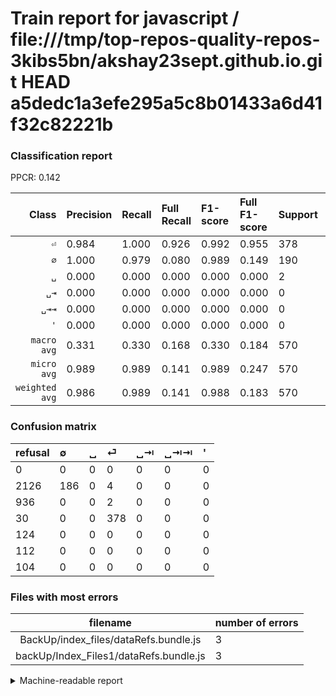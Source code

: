 # Train report for javascript / file:///tmp/top-repos-quality-repos-3kibs5bn/akshay23sept.github.io.git HEAD a5dedc1a3efe295a5c8b01433a6d41f32c82221b

### Classification report

PPCR: 0.142

| Class | Precision | Recall | Full Recall | F1-score | Full F1-score | Support | Full Support | PPCR |
|------:|:----------|:-------|:------------|:---------|:---------|:--------|:-------------|:-----|
| `⏎` | 0.984| 1.000| 0.926| 0.992| 0.955| 378| 408| 0.926 |
| `∅` | 1.000| 0.979| 0.080| 0.989| 0.149| 190| 2316| 0.082 |
| `␣` | 0.000| 0.000| 0.000| 0.000| 0.000| 2| 938| 0.002 |
| `␣⇥` | 0.000| 0.000| 0.000| 0.000| 0.000| 0| 124| 0.000 |
| `␣⇥⇥` | 0.000| 0.000| 0.000| 0.000| 0.000| 0| 112| 0.000 |
| `'` | 0.000| 0.000| 0.000| 0.000| 0.000| 0| 104| 0.000 |
| `macro avg` | 0.331| 0.330| 0.168| 0.330| 0.184| 570| 4002| 0.142 |
| `micro avg` | 0.989| 0.989| 0.141| 0.989| 0.247| 570| 4002| 0.142 |
| `weighted avg` | 0.986| 0.989| 0.141| 0.988| 0.183| 570| 4002| 0.142 |

### Confusion matrix

|refusal|  ∅| ␣| ⏎| ␣⇥| ␣⇥⇥| '| 
|:---|:---|:---|:---|:---|:---|:---|
|0 |0 |0 |0 |0 |0 |0 |
|2126 |186 |0 |4 |0 |0 |0 |
|936 |0 |0 |2 |0 |0 |0 |
|30 |0 |0 |378 |0 |0 |0 |
|124 |0 |0 |0 |0 |0 |0 |
|112 |0 |0 |0 |0 |0 |0 |
|104 |0 |0 |0 |0 |0 |0 |

### Files with most errors

| filename | number of errors|
|:----:|:-----|
| BackUp/index_files/dataRefs.bundle.js | 3 |
| backUp/Index_Files1/dataRefs.bundle.js | 3 |

<details>
    <summary>Machine-readable report</summary>
```json
{
  "cl_report": {"\u0027": {"f1-score": 0.0, "precision": 0.0, "recall": 0.0, "support": 0}, "macro avg": {"f1-score": 0.33024794772993804, "precision": 0.3307291666666667, "recall": 0.32982456140350874, "support": 570}, "micro avg": {"f1-score": 0.9894736842105263, "precision": 0.9894736842105263, "recall": 0.9894736842105263, "support": 570}, "weighted avg": {"f1-score": 0.987723413072806, "precision": 0.9861293859649123, "recall": 0.9894736842105263, "support": 570}, "\u2205": {"f1-score": 0.9893617021276596, "precision": 1.0, "recall": 0.9789473684210527, "support": 190}, "\u23ce": {"f1-score": 0.9921259842519685, "precision": 0.984375, "recall": 1.0, "support": 378}, "\u2423": {"f1-score": 0.0, "precision": 0.0, "recall": 0.0, "support": 2}, "\u2423\u21e5": {"f1-score": 0.0, "precision": 0.0, "recall": 0.0, "support": 0}, "\u2423\u21e5\u21e5": {"f1-score": 0.0, "precision": 0.0, "recall": 0.0, "support": 0}},
  "cl_report_full": {"\u0027": {"f1-score": 0.0, "precision": 0.0, "recall": 0.0, "support": 104}, "macro avg": {"f1-score": 0.18387108495022164, "precision": 0.3307291666666667, "recall": 0.1677969115107183, "support": 4002}, "micro avg": {"f1-score": 0.24671916010498687, "precision": 0.9894736842105263, "recall": 0.1409295352323838, "support": 4002}, "weighted avg": {"f1-score": 0.18335828815481076, "precision": 0.6790667166416792, "recall": 0.1409295352323838, "support": 4002}, "\u2205": {"f1-score": 0.1486810551558753, "precision": 1.0, "recall": 0.08031088082901554, "support": 2316}, "\u23ce": {"f1-score": 0.9545454545454545, "precision": 0.984375, "recall": 0.9264705882352942, "support": 408}, "\u2423": {"f1-score": 0.0, "precision": 0.0, "recall": 0.0, "support": 938}, "\u2423\u21e5": {"f1-score": 0.0, "precision": 0.0, "recall": 0.0, "support": 124}, "\u2423\u21e5\u21e5": {"f1-score": 0.0, "precision": 0.0, "recall": 0.0, "support": 112}},
  "ppcr": 0.1424287856071964
}
```
</details>
